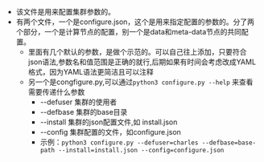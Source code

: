 * 该文件是用来配置集群参数的。
* 有两个文件，一个是configure.json，这个是用来指定配置的参数的。分了两个部分，一个是计算节点的配置，别一个是data和meta-data节点的共同配置。
  * 里面有几个默认的参数，是做个示范的。可以自己往上添加，只要符合json语法,参数名和值范围是正确的就行,后期如果有时间会考虑改成YAML格式，因为YAML语法更简洁且可以注释
  * 另一个是congfigure.py,可以通过`python3 configure.py --help` 来查看需要传递什么参数
    * --defuser 集群的使用者
    * --defbase 集群的base目录
    * --install 集群的json配置文件,如 install.json
    * --config  集群配置的文件，如configure.json
    * 示例：`python3 configure.py --defuser=charles --defbase=base-path --install=install.json --config=configure.json`
